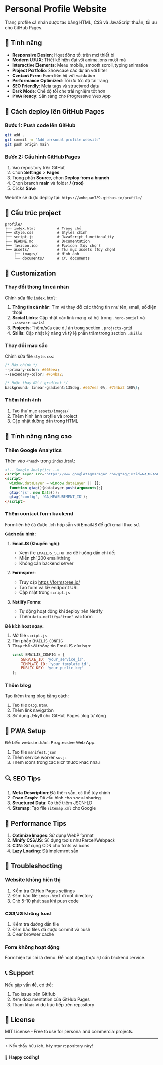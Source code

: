 # Personal Profile Website

Trang profile cá nhân được tạo bằng HTML, CSS và JavaScript thuần, tối ưu cho GitHub Pages.

## 🌟 Tính năng

- **Responsive Design**: Hoạt động tốt trên mọi thiết bị
- **Modern UI/UX**: Thiết kế hiện đại với animations mượt mà
- **Interactive Elements**: Menu mobile, smooth scroll, typing animation
- **Project Portfolio**: Showcase các dự án với filter
- **Contact Form**: Form liên hệ với validation
- **Performance Optimized**: Tối ưu tốc độ tải trang
- **SEO Friendly**: Meta tags và structured data
- **Dark Mode**: Chế độ tối cho trải nghiệm tốt hơn
- **PWA Ready**: Sẵn sàng cho Progressive Web App

## 🚀 Cách deploy lên GitHub Pages

### Bước 1: Push code lên GitHub

```bash
git add .
git commit -m "Add personal profile website"
git push origin main
```

### Bước 2: Cấu hình GitHub Pages

1. Vào repository trên GitHub
2. Chọn **Settings** > **Pages**
3. Trong phần **Source**, chọn **Deploy from a branch**
4. Chọn branch **main** và folder **/ (root)**
5. Clicks **Save**

Website sẽ được deploy tại: `https://anhquan789.github.io/profile/`

## 📁 Cấu trúc project

```
profile/
├── index.html          # Trang chủ
├── style.css           # Styles chính
├── script.js           # JavaScript functionality
├── README.md           # Documentation
├── favicon.ico         # Favicon (tùy chọn)
└── assets/             # Thư mục assets (tùy chọn)
    ├── images/         # Hình ảnh
    └── documents/      # CV, documents
```

## 🎨 Customization

### Thay đổi thông tin cá nhân

Chỉnh sửa file `index.html`:

1. **Thông tin cá nhân**: Tìm và thay đổi các thông tin như tên, email, số điện thoại
2. **Social Links**: Cập nhật các link mạng xã hội trong `.hero-social` và `.contact-social`
3. **Projects**: Thêm/sửa các dự án trong section `.projects-grid`
4. **Skills**: Cập nhật kỹ năng và tỷ lệ phần trăm trong section `.skills`

### Thay đổi màu sắc

Chỉnh sửa file `style.css`:

```css
/* Màu chính */
--primary-color: #667eea;
--secondary-color: #764ba2;

/* Hoặc thay đổi gradient */
background: linear-gradient(135deg, #667eea 0%, #764ba2 100%);
```

### Thêm hình ảnh

1. Tạo thư mục `assets/images/`
2. Thêm hình ảnh profile và project
3. Cập nhật đường dẫn trong HTML

## 🔧 Tính năng nâng cao

### Thêm Google Analytics

Thêm vào `<head>` trong `index.html`:

```html
<!-- Google Analytics -->
<script async src="https://www.googletagmanager.com/gtag/js?id=GA_MEASUREMENT_ID"></script>
<script>
  window.dataLayer = window.dataLayer || [];
  function gtag(){dataLayer.push(arguments);}
  gtag('js', new Date());
  gtag('config', 'GA_MEASUREMENT_ID');
</script>
```

### Thêm contact form backend

Form liên hệ đã được tích hợp sẵn với EmailJS để gửi email thực sự. 

**Cách cấu hình:**

1. **EmailJS (Khuyến nghị)**: 
   - Xem file `EMAILJS_SETUP.md` để hướng dẫn chi tiết
   - Miễn phí 200 email/tháng
   - Không cần backend server

2. **Formspree**: 
   - Truy cập https://formspree.io/
   - Tạo form và lấy endpoint URL
   - Cập nhật trong `script.js`

3. **Netlify Forms**: 
   - Tự động hoạt động khi deploy trên Netlify
   - Thêm `data-netlify="true"` vào form

**Để kích hoạt ngay:**
1. Mở file `script.js`
2. Tìm phần `EMAILJS_CONFIG`
3. Thay thế với thông tin EmailJS của bạn:
   ```javascript
   const EMAILJS_CONFIG = {
       SERVICE_ID: 'your_service_id',
       TEMPLATE_ID: 'your_template_id', 
       PUBLIC_KEY: 'your_public_key'
   };
   ```

### Thêm blog

Tạo thêm trang blog bằng cách:

1. Tạo file `blog.html`
2. Thêm link navigation
3. Sử dụng Jekyll cho GitHub Pages blog tự động

## 📱 PWA Setup

Để biến website thành Progressive Web App:

1. Tạo file `manifest.json`
2. Thêm service worker `sw.js`
3. Thêm icons trong các kích thước khác nhau

## 🔍 SEO Tips

1. **Meta Description**: Đã thêm sẵn, có thể tùy chỉnh
2. **Open Graph**: Đã cấu hình cho social sharing
3. **Structured Data**: Có thể thêm JSON-LD
4. **Sitemap**: Tạo file `sitemap.xml` cho Google

## 🎯 Performance Tips

1. **Optimize Images**: Sử dụng WebP format
2. **Minify CSS/JS**: Sử dụng tools như Parcel/Webpack
3. **CDN**: Sử dụng CDN cho fonts và icons
4. **Lazy Loading**: Đã implement sẵn

## 🐛 Troubleshooting

### Website không hiển thị

1. Kiểm tra GitHub Pages settings
2. Đảm bảo file `index.html` ở root directory
3. Chờ 5-10 phút sau khi push code

### CSS/JS không load

1. Kiểm tra đường dẫn file
2. Đảm bảo files đã được commit và push
3. Clear browser cache

### Form không hoạt động

Form hiện tại chỉ là demo. Để hoạt động thực sự cần backend service.

## 📞 Support

Nếu gặp vấn đề, có thể:

1. Tạo issue trên GitHub
2. Xem documentation của GitHub Pages
3. Tham khảo ví dụ trực tiếp trên repository

## 📄 License

MIT License - Free to use for personal and commercial projects.

---

⭐ Nếu thấy hữu ích, hãy star repository này!

🚀 **Happy coding!**